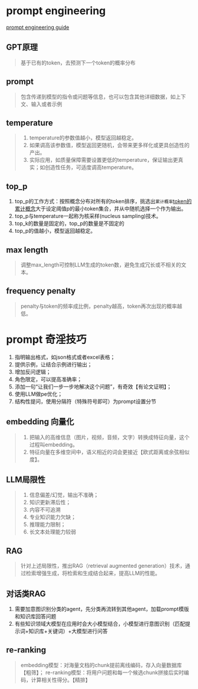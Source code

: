 # prompt engineering

[prompt engineering guide](https://www.promptingguide.ai/zh)

## GPT原理
> 基于已有的token，去预测下一个token的概率分布

## prompt
> 包含传递到模型的指令或问题等信息，也可以包含其他详细数据，如上下文、输入或者示例

## temperature
> 1. temperature的参数值越小，模型返回越稳定。
> 2. 如果调高该参数值，模型返回更随机，会带来更多样化或更具创造性的产出。
> 3. 实际应用，如质量保障需要设置更低的temperature，保证输出更真实；如创造性任务，可适度调高temperature。

## top_p
1. top_p的工作方式：按照概念分布对所有的token排序，挑选出`累计概率`[token的累计概念](images/token的累积概念.png)大于设定阈值p的最小token集合，并从中随机选择一个作为输出。
2. top_p与temperature一起称为核采样(nucleus sampling)技术。
3. top_k的数量是固定的，top_p的数量是不固定的
4. top_p的值越小，模型返回越稳定。

## max length
> 调整max_length可控制LLM生成的token数，避免生成冗长或不相关的文本。

## frequency penalty
> penalty与token的频率成比例，penalty越高，token再次出现的概率越低。

# prompt 奇淫技巧
1. 指明输出格式，如json格式或者excel表格；
2. 提供示例，让结合示例进行输出；
3. 增加反问逻辑；
4. 角色限定，可以提高准确率；
5. 添加一句“让我们一步一步地解决这个问题”，有奇效【有论文证明】；
6. 使用LLM做pe优化；
7. 结构性提问，使用分隔符（特殊符号即可）为prompt设置分节

## embedding 向量化
> 1. 把输入的高维信息（图片，视频，音频，文字）转换成特征向量，这个过程叫embedding。
> 2. 特征向量在多维空间中，语义相近的词会更接近【欧式距离或余弦相似度】。

## LLM局限性
> 1. 信息偏差/幻觉，输出不准确；
> 2. 知识更新滞后性；
> 3. 内容不可追溯
> 4. 专业知识能力欠缺；
> 5. 推理能力限制；
> 6. 长文本处理能力较弱

## RAG
> 针对上述局限性，推出RAG（retrieval augmented generation）技术，通过检索增强生成，将检索和生成结合起来，提高LLM的性能。

## 对话类RAG
1. 需要加意图识别分类的agent，先分类再流转到其他agent，加载prompt模版和知识库回答问题
2. 有些知识领域大模型在应用时会大小模型结合，小模型进行意图识别（匹配提示词+知识库+关键词）+大模型进行问答

## re-ranking
> embedding模型：对海量文档的chunk提前离线编码，存入向量数据库【粗筛】；
> re-ranking模型：将用户问题和每一个候选chunk拼接后实时编码，计算相关性得分。【精排】
